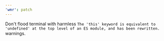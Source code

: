 ```yaml
---
'wmr': patch
---
```


Don't flood terminal with harmless `The 'this' keyword is equivalent to 'undefined' at the top level of an ES module, and has been rewritten.` warnings.
